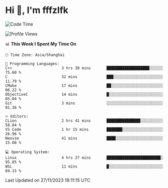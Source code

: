 # Hi 👋, I'm fffzlfk

<!--START_SECTION:waka-->
![Code Time](http://img.shields.io/badge/Code%20Time-602%20hrs%2047%20mins-blue)

![Profile Views](http://img.shields.io/badge/Profile%20Views-0-blue)

📊 **This Week I Spent My Time On** 

```text
🕑︎ Time Zone: Asia/Shanghai

💬 Programming Languages: 
C++                      3 hrs 30 mins       ███████████████████░░░░░░   75.60 % 
C                        32 mins             ███░░░░░░░░░░░░░░░░░░░░░░   11.79 % 
CMake                    17 mins             ██░░░░░░░░░░░░░░░░░░░░░░░   06.22 % 
ObjectiveC               14 mins             █░░░░░░░░░░░░░░░░░░░░░░░░   05.04 % 
Git                      3 mins              ░░░░░░░░░░░░░░░░░░░░░░░░░   01.36 % 

🔥 Editors: 
CLion                    2 hrs 41 mins       ███████████████░░░░░░░░░░   58.04 % 
VS Code                  1 hr 15 mins        ███████░░░░░░░░░░░░░░░░░░   26.96 % 
Neovim                   41 mins             ████░░░░░░░░░░░░░░░░░░░░░   15.00 % 

💻 Operating System: 
Linux                    4 hrs 27 mins       ████████████████████████░   95.85 % 
WSL                      11 mins             █░░░░░░░░░░░░░░░░░░░░░░░░   04.15 % 
```


 Last Updated on 27/11/2023 18:11:15 UTC
<!--END_SECTION:waka-->
